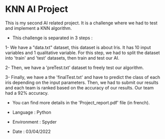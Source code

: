 # KNN AI Project

This is my second AI related project. It is a challenge where we had to test and implement a KNN algorithm.

- This challenge is separated in 3 steps :

1- We have a "data.txt" dataset, this dataset is about Iris. It has 10 input variables and 1 qualitative variable. For this step, we had to split the dataset into 'train' and 'test' datasets, then train and test our AI.

2- Then, we have a 'preTest.txt' dataset to freely test our algorithm.

3- Finally, we have a the 'finalTest.txt' and have to predict the class of each iris depending on the input parameters. Then, we had to submit our results and each team is ranked based on the accuracy of our results.
Our team had a 92% accuracy.

- You can find more details in the 'Project_report.pdf' file (in french).

- Language : Python
- Environment : Spyder
- Date : 03/04/2022
